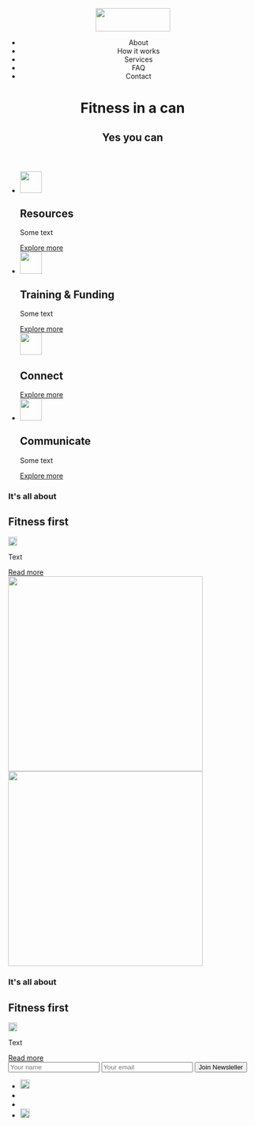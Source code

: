 <!DOCTYPE html>
<html lang="en">
<head>
<meta charset="UTF-8" />
<title>Наш первый сайт</title>
</head>
<body>

<header>

<div>
<img src="images/logo.png" alt="" width="151" height="47"/>
<nav>
<ul>
<li>About</li>
<li>How it works</li>
<li>Services</li>
<li>FAQ</li>
<li>Contact</li>
</ul>
</nav>
</div>

<h1>Fitness in a can</h1>
<h2>Yes you can</h2>

</header>
<main>
<ul>
<li>
<img src="images/icon1.svg" width="44" />
<h2>Resources</h2>
<p>Some text</p>
<a href="#">Explore more</a>
</li>
<li>
<img src="images/icon2.svg" width="44" />
<h2>Training & Funding</h2>
<p>Some text</p>
<a href="#">Explore more</a>
</li>
<img src="images/icon3.svg" width="44" />
<h2>Connect</h2>
<a href="#">Explore more</a>
</li>
<li>
<img src="images/icon4.svg" width="44" />
<h2>Communicate</h2>
<p>Some text</p>
<a href="#">Explore more</a>
</li>
</ul>

<section>
<div>
<h3>It's all about</h3>
<h2>Fitness first</h2>
<img src="images/icon5.svg" width="18" alt="" />
<p>Text</p>
<a href="#">Read more</a>
</div>
<img src="images/img1.jpg" height="394" />
</section>
<section>
<img src="images/img2.jpg" height="394" />
<div>
<h3>It's all about</h3>
<h2>Fitness first</h2>
<img src="images/icon5.svg" width="18" alt="" />
<p>Text</p>
<a href="#">Read more</a>
</div>

</section>
</main>
<footer>
<form action="#" method="post">
<input type="text" placeholder="Your name"/>
<input type="text" placeholder="Your email"/>
<button>Join Newsleller</button>
</form>
<ul>
<li>
<img src="images/fb.svg" alt="" height="19" />
</li>
<li>
<img src="images/tw.svg" alt="" height="16" />
</li>
<li>
<img src="images/yt.svg" alt="" height="15" />
</li>
<li>
<img src="images/ln.svg" alt="" height="19" />
</li>
</ul>
</footer>
</body>
</html>
